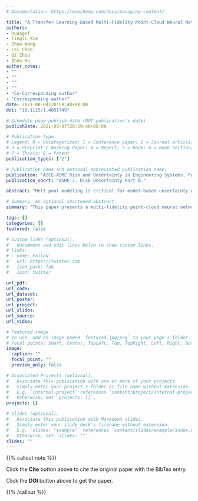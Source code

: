 ```yaml
---
# Documentation: https://wowchemy.com/docs/managing-content/

title: "A Transfer Learning-Based Multi-Fidelity Point-Cloud Neural Network Approach for Melt Pool Modeling in Additive Manufacturing"
authors:
- huangxf
- Tingli Xie
- Zhuo Wang
- Lei Chen
- Qi Zhou
- Zhen Hu
author_notes:
- ""
- ""
- ""
- ""
- "Co-Corresponding author"
- "Corresponding author"
date: 2021-08-04T20:59:48+08:00
doi: "10.1115/1.4051749"

# Schedule page publish date (NOT publication's date).
publishDate: 2021-08-07T20:59:48+08:00

# Publication type.
# Legend: 0 = Uncategorized; 1 = Conference paper; 2 = Journal article;
# 3 = Preprint / Working Paper; 4 = Report; 5 = Book; 6 = Book section;
# 7 = Thesis; 8 = Patent
publication_types: ["2"]

# Publication name and optional abbreviated publication name.
publication: "ASCE-ASME Risk and Uncertainty in Engineering Systems, Part B: Mechanical Engineering"
publication_short: "ASME J. Risk Uncertainty Part B."

abstract: "Melt pool modeling is critical for model-based uncertainty quantification (UQ) and quality control in metallic Additive Manufacturing (AM). Finite element (FE) simulation for thermal modeling in metal AM, however, is tedious and time-consuming. This paper presents a multi-fidelity point-cloud neural network method (MF-PointNN) for surrogate modeling of melt pool based on FE simulation data. It merges the feature representations of low-fidelity (LF) analytical model and high-fidelity (HF) FE simulation data through the theory of transfer learning (TL). A basic PointNN is firstly trained using LF data to construct correlation between the inputs and thermal field of analytical models. Then, the basic PointNN is updated and fine-tuned using the small size of HF data to build the MF-PointNN. The trained MF-PointNN allows for efficient mapping from input variables and spatial positions to thermal histories, and thereby efficiently predict the three-dimensional melt pool. Results of melt pool modeling of electron beam additive manufacturing (EBAM) of Ti-6Al-4V under uncertainty demonstrate the efficacy of the proposed approach."

# Summary. An optional shortened abstract.
summary: "This paper presents a multi-fidelity point-cloud neural network method (MF-PointNN) for surrogate modeling of melt pool based on FE simulation data."

tags: []
categories: []
featured: false

# Custom links (optional).
#   Uncomment and edit lines below to show custom links.
# links:
# - name: Follow
#   url: https://twitter.com
#   icon_pack: fab
#   icon: twitter

url_pdf:
url_code:
url_dataset:
url_poster:
url_project:
url_slides:
url_source:
url_video:

# Featured image
# To use, add an image named `featured.jpg/png` to your page's folder. 
# Focal points: Smart, Center, TopLeft, Top, TopRight, Left, Right, BottomLeft, Bottom, BottomRight.
image:
  caption: ""
  focal_point: ""
  preview_only: false

# Associated Projects (optional).
#   Associate this publication with one or more of your projects.
#   Simply enter your project's folder or file name without extension.
#   E.g. `internal-project` references `content/project/internal-project/index.md`.
#   Otherwise, set `projects: []`.
projects: []

# Slides (optional).
#   Associate this publication with Markdown slides.
#   Simply enter your slide deck's filename without extension.
#   E.g. `slides: "example"` references `content/slides/example/index.md`.
#   Otherwise, set `slides: ""`.
slides: ""
---
```


{{% callout note %}}

Click the **Cite** button above to cite the original paper with the BibTex entry.

Click the **DOI** button above to get the paper.

{{% /callout %}}